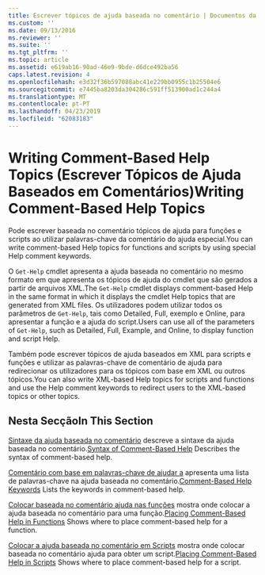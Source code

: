 ```yaml
---
title: Escrever tópicos de ajuda baseada no comentário | Documentos da Microsoft
ms.custom: ''
ms.date: 09/13/2016
ms.reviewer: ''
ms.suite: ''
ms.tgt_pltfrm: ''
ms.topic: article
ms.assetid: e619ab16-90ad-46e9-9bde-d6dce492ba56
caps.latest.revision: 4
ms.openlocfilehash: e3d32f36b597088abc41e229bb0955c1b25504e6
ms.sourcegitcommit: e7445ba8203da304286c591ff513900ad1c244a4
ms.translationtype: MT
ms.contentlocale: pt-PT
ms.lasthandoff: 04/23/2019
ms.locfileid: "62083183"
---
```

# <a name="writing-comment-based-help-topics"></a><span data-ttu-id="8b183-102">Writing Comment-Based Help Topics (Escrever Tópicos de Ajuda Baseados em Comentários)</span><span class="sxs-lookup"><span data-stu-id="8b183-102">Writing Comment-Based Help Topics</span></span>

<span data-ttu-id="8b183-103">Pode escrever baseada no comentário tópicos de ajuda para funções e scripts ao utilizar palavras-chave da comentário do ajuda especial.</span><span class="sxs-lookup"><span data-stu-id="8b183-103">You can write comment-based Help topics for functions and scripts by using special Help comment keywords.</span></span>

 <span data-ttu-id="8b183-104">O `Get-Help` cmdlet apresenta a ajuda baseada no comentário no mesmo formato em que apresenta os tópicos de ajuda do cmdlet que são gerados a partir de arquivos XML.</span><span class="sxs-lookup"><span data-stu-id="8b183-104">The `Get-Help` cmdlet displays comment-based Help in the same format in which it displays the cmdlet Help topics that are generated from XML files.</span></span> <span data-ttu-id="8b183-105">Os utilizadores podem utilizar todos os parâmetros de `Get-Help`, tais como Detailed, Full, exemplo e Online, para apresentar a função e a ajuda do script.</span><span class="sxs-lookup"><span data-stu-id="8b183-105">Users can use all of the parameters of `Get-Help`, such as Detailed, Full, Example, and Online, to display function and script Help.</span></span>

 <span data-ttu-id="8b183-106">Também pode escrever tópicos de ajuda baseados em XML para scripts e funções e utilizar as palavras-chave de comentário de ajuda para redirecionar os utilizadores para os tópicos com base em XML ou outros tópicos.</span><span class="sxs-lookup"><span data-stu-id="8b183-106">You can also write XML-based Help topics for scripts and functions and use the Help comment keywords to redirect users to the XML-based topics or other topics.</span></span>

## <a name="in-this-section"></a><span data-ttu-id="8b183-107">Nesta Secção</span><span class="sxs-lookup"><span data-stu-id="8b183-107">In This Section</span></span>

 <span data-ttu-id="8b183-108">[Sintaxe da ajuda baseada no comentário](./syntax-of-comment-based-help.md) descreve a sintaxe da ajuda baseada no comentário.</span><span class="sxs-lookup"><span data-stu-id="8b183-108">[Syntax of Comment-Based Help](./syntax-of-comment-based-help.md) Describes the syntax of comment-based help.</span></span>

 <span data-ttu-id="8b183-109">[Comentário com base em palavras-chave de ajudar a](./comment-based-help-keywords.md) apresenta uma lista de palavras-chave na ajuda baseada no comentário.</span><span class="sxs-lookup"><span data-stu-id="8b183-109">[Comment-Based Help Keywords](./comment-based-help-keywords.md) Lists the keywords in comment-based help.</span></span>

 <span data-ttu-id="8b183-110">[Colocar baseada no comentário ajuda nas funções](./placing-comment-based-help-in-functions.md) mostra onde colocar a ajuda baseada no comentário para uma função.</span><span class="sxs-lookup"><span data-stu-id="8b183-110">[Placing Comment-Based Help in Functions](./placing-comment-based-help-in-functions.md) Shows where to place comment-based help for a function.</span></span>

 <span data-ttu-id="8b183-111">[Colocar a ajuda baseada no comentário em Scripts](./placing-comment-based-help-in-scripts.md) mostra onde colocar baseada no comentário ajuda para obter um script.</span><span class="sxs-lookup"><span data-stu-id="8b183-111">[Placing Comment-Based Help in Scripts](./placing-comment-based-help-in-scripts.md) Shows where to place comment-based help for a script.</span></span>